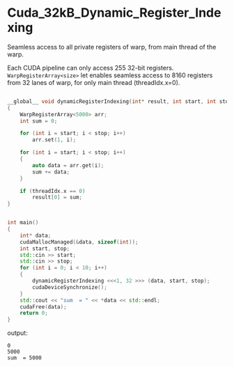 # Cuda_32kB_Dynamic_Register_Indexing
Seamless access to all private registers of warp, from main thread of the warp.

Each CUDA pipeline can only access 255 32-bit registers. ```WarpRegisterArray<size>``` let enables seamless access to 8160 registers from 32 lanes of warp, for only main thread (threadIdx.x=0). 

```C++

__global__ void dynamicRegisterIndexing(int* result, int start, int stop)
{
    WarpRegisterArray<5000> arr;
    int sum = 0;

    for (int i = start; i < stop; i++)
        arr.set(1, i);

    for (int i = start; i < stop; i++)
    {
        auto data = arr.get(i);
        sum += data;
    }

    if (threadIdx.x == 0)
        result[0] = sum;
}


int main()
{
    int* data;
    cudaMallocManaged(&data, sizeof(int));
    int start, stop;
    std::cin >> start;
    std::cin >> stop;
    for (int i = 0; i < 10; i++)
    {
        dynamicRegisterIndexing <<<1, 32 >>> (data, start, stop);
        cudaDeviceSynchronize();
    }
    std::cout << "sum  = " << *data << std::endl;
    cudaFree(data);
    return 0;
}
```

output:

```
0
5000
sum  = 5000
```
